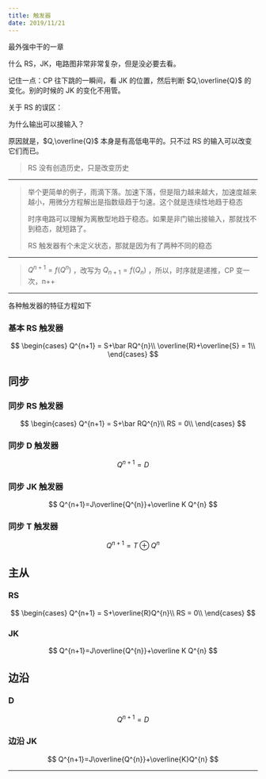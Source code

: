 ```yaml
---
title: 触发器
date: 2019/11/21
---
```


最外强中干的一章

什么 RS，JK，电路图非常非常复杂，但是没必要去看。

记住一点：CP 往下跳的一瞬间，看 JK 的位置，然后判断 $Q,\overline{Q}$ 的变化。别的时候的 JK 的变化不用管。

关于 RS 的误区：

为什么输出可以接输入？

原因就是，$Q,\overline{Q}$ 本身是有高低电平的。只不过 RS 的输入可以改变它们而已。

> RS 没有创造历史，只是改变历史

---

> 举个更简单的例子，雨滴下落。加速下落，但是阻力越来越大，加速度越来越小，用微分方程解出是指数级趋于匀速。这个就是连续性地趋于稳态
>
>时序电路可以理解为离散型地趋于稳态。如果是非门输出接输入，那就找不到稳态，就短路了。
>
>RS 触发器有个未定义状态，那就是因为有了两种不同的稳态

---

> $Q^{n+1}=f(Q^{n})$ ，改写为 $Q_{n+1}=f(Q_{n})$ ，所以，时序就是递推，CP 变一次，n++

---

各种触发器的特征方程如下

### 基本 RS 触发器

$$
\begin{cases}
    Q^{n+1} = S+\bar RQ^{n}\\
    \overline{R}+\overline{S} = 1\\
\end{cases}
$$

## 同步

### 同步 RS 触发器

$$
\begin{cases}
    Q^{n+1} = S+\bar RQ^{n}\\
    RS = 0\\
\end{cases}
$$

### 同步 D 触发器

$$
Q^{n+1}=D
$$

### 同步 JK 触发器

$$
Q^{n+1}=J\overline{Q^{n}}+\overline K Q^{n}
$$

### 同步 T 触发器

$$
Q^{n+1}=T\oplus Q^{n}
$$

## 主从

### RS

$$
\begin{cases}
    Q^{n+1} = S+\overline{R}Q^{n}\\
    RS = 0\\
\end{cases}
$$

### JK

$$
Q^{n+1}=J\overline{Q^{n}}+\overline K Q^{n}
$$

## 边沿

### D

$$
Q^{n+1}=D
$$

### 边沿 JK

$$
Q^{n+1}=J\overline{Q^{n}}+\overline{K}Q^{n}
$$

---

